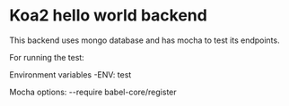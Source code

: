 # Koa2 hello world backend

This backend uses mongo database and has mocha to test its endpoints.

For running the test:

Environment variables
  -ENV: test

Mocha options: --require babel-core/register